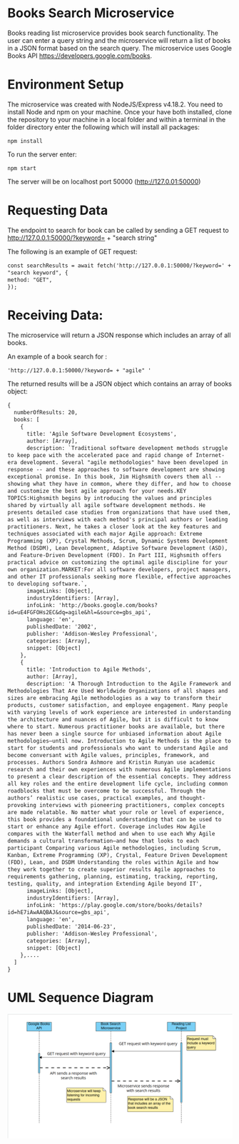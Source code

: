 # Books Search Microservice

Books reading list microservice provides book search functionality. The user can enter a query string and the microservice will return a list of books in a JSON format based on the search query. The microservice uses Google Books API https://developers.google.com/books.

# Environment Setup

The microservice was created with NodeJS/Express v4.18.2. You need to install Node and npm on your machine. Once your have both installed, clone the repository to your machine in a local folder and within a terminal in the folder directory enter the following which will install all packages:

```
npm install
```

To run the server enter:

```
npm start
```



The server will be on localhost port 50000 (http://127.0.01:50000)

# Requesting Data
The endpoint to search for book can be called by sending a GET request to http://127.0.0.1:50000/?keyword= + "search string"

The following is an example of GET request:
```
const searchResults = await fetch('http://127.0.0.1:50000/?keyword=' + "search keyword", {
method: "GET",
});
```


# Receiving Data:
The microservice will return a JSON response which includes an array of all books.

An example of a book search for :
```
'http://127.0.0.1:50000/?keyword= + "agile" '
```

The returned results will be a JSON object which contains an array of books object:

```
{
  numberOfResults: 20,
  books: [
    {
      title: 'Agile Software Development Ecosystems',
      author: [Array],
      description: `Traditional software development methods struggle to keep pace with the accelerated pace and rapid change of Internet-era development. Several "agile methodologies" have been developed in response -- and these approaches to software development are showing exceptional promise. In this book, Jim Highsmith covers them all -- showing what they have in common, where they differ, and how to choose and customize the best agile approach for your needs.KEY TOPICS:Highsmith begins by introducing the values and principles shared by virtually all agile software development methods. He presents detailed case studies from organizations that have used them, as well as interviews with each method's principal authors or leading practitioners. Next, he takes a closer look at the key features and techniques associated with each major Agile approach: Extreme Programming (XP), Crystal Methods, Scrum, Dynamic Systems Development Method (DSDM), Lean Development, Adaptive Software Development (ASD), and Feature-Driven Development (FDD). In Part III, Highsmith offers practical advice on customizing the optimal agile discipline for your own organization.MARKET:For all software developers, project managers, and other IT professionals seeking more flexible, effective approaches to developing software.`,
      imageLinks: [Object],
      industryIdentifiers: [Array],
      infoLink: 'http://books.google.com/books?id=uE4FGFOHs2EC&dq=agile&hl=&source=gbs_api',
      language: 'en',
      publishedDate: '2002',
      publisher: 'Addison-Wesley Professional',
      categories: [Array],
      snippet: [Object]
    },
    {
      title: 'Introduction to Agile Methods',
      author: [Array],
      description: 'A Thorough Introduction to the Agile Framework and Methodologies That Are Used Worldwide Organizations of all shapes and sizes are embracing Agile methodologies as a way to transform their products, customer satisfaction, and employee engagement. Many people with varying levels of work experience are interested in understanding the architecture and nuances of Agile, but it is difficult to know where to start. Numerous practitioner books are available, but there has never been a single source for unbiased information about Agile methodologies–until now. Introduction to Agile Methods is the place to start for students and professionals who want to understand Agile and become conversant with Agile values, principles, framework, and processes. Authors Sondra Ashmore and Kristin Runyan use academic research and their own experiences with numerous Agile implementations to present a clear description of the essential concepts. They address all key roles and the entire development life cycle, including common roadblocks that must be overcome to be successful. Through the authors’ realistic use cases, practical examples, and thought-provoking interviews with pioneering practitioners, complex concepts are made relatable. No matter what your role or level of experience, this book provides a foundational understanding that can be used to start or enhance any Agile effort. Coverage includes How Agile compares with the Waterfall method and when to use each Why Agile demands a cultural transformation–and how that looks to each participant Comparing various Agile methodologies, including Scrum, Kanban, Extreme Programming (XP), Crystal, Feature Driven Development (FDD), Lean, and DSDM Understanding the roles within Agile and how they work together to create superior results Agile approaches to requirements gathering, planning, estimating, tracking, reporting, testing, quality, and integration Extending Agile beyond IT',
      imageLinks: [Object],
      industryIdentifiers: [Array],
      infoLink: 'https://play.google.com/store/books/details?id=hE7iAwAAQBAJ&source=gbs_api',
      language: 'en',
      publishedDate: '2014-06-23',
      publisher: 'Addison-Wesley Professional',
      categories: [Array],
      snippet: [Object]
    },....
  ]
}
```
# UML Sequence Diagram
![alt text](UML-seq.png)
